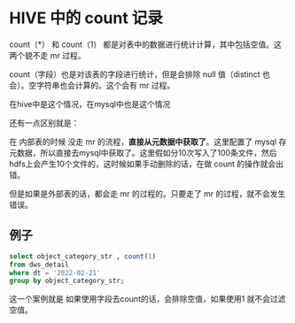# HIVE 中的 count 记录

count（\*） 和 count（1） 都是对表中的数据进行统计计算，其中包括空值。这两个貌不走 mr 过程。

count（字段）也是对该表的字段进行统计，但是会排除 null 值（distinct 也会）。空字符串也会计算的。这个会有 mr  过程。

在hive中是这个情况，在mysql中也是这个情况

还有一点区别就是：

在 内部表的时候 没走 mr 的流程，**直接从元数据中获取了**。这里配置了 mysql 存元数据，所以直接去mysql中获取了。这里假如分10次写入了100条文件，然后hdfs上会产生10个文件的，这时候如果手动删除的话，在做 count 的操作就会出错。

但是如果是外部表的话，都会走 mr 的过程的。只要走了 mr 的过程，就不会发生错误。

## 例子

```sql
select object_category_str , count(1)
from dws_detail
where dt = '2022-02-21'
group by object_category_str;
```

这一个案例就是 如果使用字段去count的话，会排除空值，如果使用1 就不会过滤空值。
